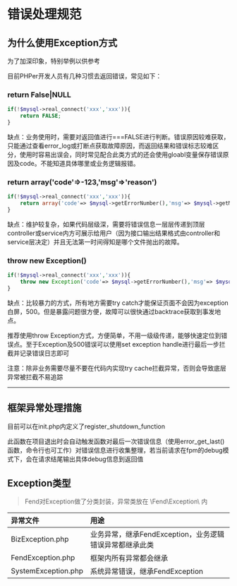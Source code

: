 # 错误处理规范

## 为什么使用Exception方式

为了加深印象，特别举例以供参考

目前PHPer开发人员有几种习惯去返回错误，常见如下：

### return False\|NULL

```php
if(!$mysql->real_connect('xxx','xxx')){
    return FALSE;
}
```

缺点：业务使用时，需要对返回值进行===FALSE进行判断。错误原因较难获取，只能通过查看error\_log或打断点获取故障原因，而返回结果和错误标志较难区分，使用时容易出误会，同时常见配合此类方式的还会使用gloabl变量保存错误原因及code。不能知道具体哪里或业务逻辑报错。

### return array\('code'=&gt;-123,'msg'=&gt;'reason'\)

```php
if(!$mysql->real_connect('xxx','xxx')){
    return array('code'=> $mysql->getErrorNumber(),'msg'=> $mysql->getMsg());
}
```

缺点：维护较复杂，如果代码层级深，需要将错误信息一层层传递到顶层controller或service内方可展示给用户（因为接口输出结果格式由controller和service层决定）并且无法第一时间得知是哪个文件抛出的故障。

### throw new Exception\(\)

```php
if(!$mysql->real_connect('xxx','xxx')){
    throw new Exception('code'=> $mysql->getErrorNumber(),'msg'=> $mysql->getMsg());
}
```

缺点：比较暴力的方式，所有地方需要try catch才能保证页面不会因为exception白屏，500。但是暴露问题很方便，故障可以很快通过backtrace获取到事发地点。

推荐使用throw Exception方式，方便简单，不用一级级传递，能够快速定位到错误点。至于Exception及500错误可以使用set exception handle进行最后一步拦截并记录错误日志即可

注意：除非业务需要尽量不要在代码内实现try cache拦截异常，否则会导致底层异常被拦截不易追踪

---

## 框架异常处理措施

目前可以在init.php内定义了register\_shutdown\_function 

此函数在项目退出时会自动触发函数对最后一次错误信息（使用error\_get\_last\(\)函数，命令行也可工作）对错误信息进行收集整理，若当前请求在fpm的debug模式下，会在请求结尾输出具体debug信息到返回值

## Exception类型
 > Fend对Exception做了分类封装，异常类放在 \Fend\Exception\ 内
 
|异常文件|用途|
|:---|:---|
| BizException.php | 业务异常，继承FendException，业务逻辑错误异常都继承此类 |
| FendException.php | 框架内所有异常都会继承 |
| SystemException.php |系统异常错误，继承FendException|